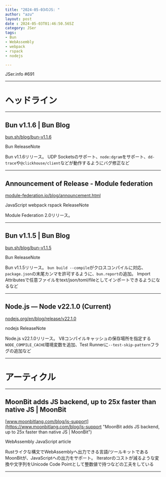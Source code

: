 ```yaml
---
title: "2024-05-03のJS: "
author: "azu"
layout: post
date : 2024-05-03T01:46:50.565Z
category: JSer
tags:
- Bun
- WebAssembly
- webpack
- rspack
- nodejs

---
```


JSer.info #691

----

<h1 class="site-genre">ヘッドライン</h1>

----

## Bun v1.1.6 | Bun Blog
[bun.sh/blog/bun-v1.1.6](https://bun.sh/blog/bun-v1.1.6 "Bun v1.1.6 | Bun Blog")
<p class="jser-tags jser-tag-icon"><span class="jser-tag">Bun</span> <span class="jser-tag">ReleaseNote</span></p>

Bun v1.1.6リリース。
UDP Socketsのサポート、`node:dgram`をサポート、`dd-trace`や`@clickhouse/client`などが動作するようにバグ修正など


----

## Announcement of Release - Module federation
[module-federation.io/blog/announcement.html](https://module-federation.io/blog/announcement.html "Announcement of Release - Module federation")
<p class="jser-tags jser-tag-icon"><span class="jser-tag">JavaScript</span> <span class="jser-tag">webpack</span> <span class="jser-tag">rspack</span> <span class="jser-tag">ReleaseNote</span></p>

Module Federation 2.0リリース。


----

## Bun v1.1.5 | Bun Blog
[bun.sh/blog/bun-v1.1.5](https://bun.sh/blog/bun-v1.1.5 "Bun v1.1.5 | Bun Blog")
<p class="jser-tags jser-tag-icon"><span class="jser-tag">Bun</span> <span class="jser-tag">ReleaseNote</span></p>

Bun v1.1.5リリース。
`bun build --compile`がクロスコンパイルに対応、`package.json`の末尾カンマを許可するように、`bun.report`の追加。
Import Attributesで任意ファイルをtext/json/toml/fileとしてインポートできるようになるなど


----

## Node.js — Node v22.1.0 (Current)
[nodejs.org/en/blog/release/v22.1.0](https://nodejs.org/en/blog/release/v22.1.0 "Node.js — Node v22.1.0 (Current)")
<p class="jser-tags jser-tag-icon"><span class="jser-tag">nodejs</span> <span class="jser-tag">ReleaseNote</span></p>

Node.js v22.1.0リリース。
V8コンパイルキャッシュの保存場所を指定する`NODE_COMPILE_CACHE`環境変数を追加、Test Runnerに`--test-skip-pattern`フラグの追加など


----
<h1 class="site-genre">アーティクル</h1>

----

## MoonBit adds JS backend, up to 25x faster than native JS | MoonBit
[www.moonbitlang.com/blog/js-support](https://www.moonbitlang.com/blog/js-support "MoonBit adds JS backend, up to 25x faster than native JS | MoonBit")
<p class="jser-tags jser-tag-icon"><span class="jser-tag">WebAssembly</span> <span class="jser-tag">JavaScript</span> <span class="jser-tag">article</span></p>

Rustライクな構文でWebAssemblyへ出力できる言語/ツールキットであるMoonBitが、JavaScriptへの出力をサポート。
Iteratorのコストが減るような変換や文字列をUnicode Code Pointとして整数値で持つなどの工夫をしている


----
